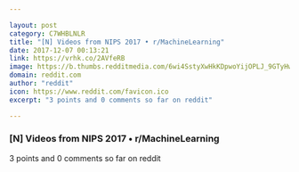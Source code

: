 ```yaml
---

layout: post
category: C7WHBLNLR
title: "[N] Videos from NIPS 2017 • r/MachineLearning"
date: 2017-12-07 00:13:21
link: https://vrhk.co/2AVfeRB
image: https://b.thumbs.redditmedia.com/6wi4SstyXwHkKDpwoYijOPLJ_9GTyHwZJOyhhUefJEw.jpg
domain: reddit.com
author: "reddit"
icon: https://www.reddit.com/favicon.ico
excerpt: "3 points and 0 comments so far on reddit"

---
```


### [N] Videos from NIPS 2017 • r/MachineLearning

3 points and 0 comments so far on reddit